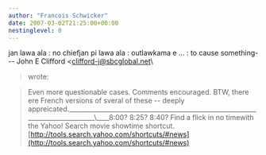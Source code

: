 ```yaml
---
author: "Francois Schwicker"
date: 2007-03-02T21:25:00+00:00
nestinglevel: 0
---
```

jan lawa ala : no chiefjan pi lawa ala : outlawkama e ... : to cause something---
 John E Clifford <[clifford-j@sbcglobal.net](mailto://clifford-j@sbcglobal.net)\
> wrote:

> Even more questionable cases. Comments encouraged.
> BTW, there ere French versions of sveral of
> these --
 deeply appreicated.\_\_\_\_\_\_\_\_\_\_\_\_\_\_\_\_\_\_\_\_\_\_\_\_\_\_\_\_\_\_\_\_\_\_\_\_\_\_\_\_\_\_\_\_\_\_\_\_\_\_\_\_\_\_\_\_\_\_\_\_\_\_\_\_\_\_\_\_\_\_\_\_\_\_\_\_\_\_\_\_\\\_\_\_\_8:00? 8:25? 8:40? Find a flick in no timewith the Yahoo! Search movie showtime shortcut.[http://tools.search.yahoo.com/shortcuts/#news](http://tools.search.yahoo.com/shortcuts/#news)